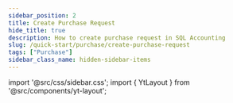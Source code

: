 ```yaml
---
sidebar_position: 2
title: Create Purchase Request
hide_title: true
description: How to create purchase request in SQL Accounting
slug: /quick-start/purchase/create-purchase-request
tags: ["Purchase"]
sidebar_class_name: hidden-sidebar-items
---
```


import '@src/css/sidebar.css';
import { YtLayout } from '@src/components/yt-layout';

<YtLayout 
    url="https://www.youtube.com/embed/Lwa3nr8hIIU?autoplay=1"
    videoId="Lwa3nr8hIIU"
    title="Purchase Request"
/>
